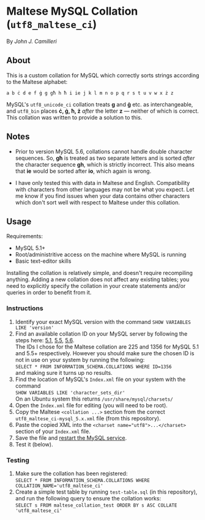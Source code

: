 # Maltese MySQL Collation (`utf8_maltese_ci`)

By _John J. Camilleri_

## About

This is a custom collation for MySQL which correctly sorts strings according to the Maltese alphabet:

    a b ċ d e f ġ g għ h ħ i ie j k l m n o p q r s t u v w x ż z

MySQL's `utf8_unicode_ci` collation treats **g** and **ġ** etc. as interchangeable, and `utf8_bin` places **ċ, ġ, ħ, ż** _after_ the letter **z** — neither of which is correct.
This collation was written to provide a solution to this.

## Notes

- Prior to version MySQL 5.6, collations cannot handle double character sequences.
So, **għ** is treated as two separate letters and is sorted _after_ the character sequence **gh**, which is strictly incorrect.
This also means that **ie** would be sorted after **io**, which again is wrong.

- I have only tested this with data in Maltese and English.
Compatibility with characters from other languages may not be what you expect.
Let me know if you find issues when your data contains other characters which don't sort well with respect to Maltese under this collation.

## Usage

Requirements:

- MySQL 5.1+
- Root/administritive access on the machine where MySQL is running
- Basic text-editor skills

Installing the collation is relatively simple, and doesn't require recompiling anything.
Adding a new collation does not affect any existing tables; you need to explicitly specify the collation in your create statements and/or queries in order to benefit from it.

### Instructions

1. Identify your exact MySQL version with the command `SHOW VARIABLES LIKE 'version'`
1. Find an available collation ID on your MySQL server by following the steps here:
[5.1][id51], [5.5][id55], [5.6][id56].  
The IDs I chose for the Maltese collation are 225 and 1356 for MySQL 5.1 and 5.5+ respectively.
However you should make sure the chosen ID is not in use on your system by running the following:  
`SELECT * FROM INFORMATION_SCHEMA.COLLATIONS WHERE ID=1356`  
and making sure it turns up no results.
1. Find the location of MySQL's `Index.xml` file on your system with the command  
`SHOW VARIABLES LIKE 'character_sets_dir'`  
On an Ubuntu system this returns `/usr/share/mysql/charsets/`
1. Open the `Index.xml` file for editing (you will need to be root).
1. Copy the Maltese `<collation ...>` section from the correct `utf8_maltese_ci-mysql_5.x.xml` file (from this repository).
1. Paste the copied XML into the `<charset name="utf8">...</charset>` section of your `Index.xml` file.
1. Save the file and [restart the MySQL service][restart].
1. Test it (below).

[id51]:http://dev.mysql.com/doc/refman/5.1/en/adding-collation-choosing-id.html
[id55]:http://dev.mysql.com/doc/refman/5.5/en/adding-collation-choosing-id.html
[id56]:http://dev.mysql.com/doc/refman/5.6/en/adding-collation-choosing-id.html
[restart]:http://theos.in/desktop-linux/tip-that-matters/how-do-i-restart-mysql-server/


### Testing

1. Make sure the collation has been registered:  
`SELECT * FROM INFORMATION_SCHEMA.COLLATIONS WHERE COLLATION_NAME='utf8_maltese_ci'`
1. Create a simple test table by running `test-table.sql` (in this repository), and run the following query to ensure the collation works:  
`SELECT s FROM maltese_collation_test ORDER BY s ASC COLLATE 'utf8_maltese_ci'`
